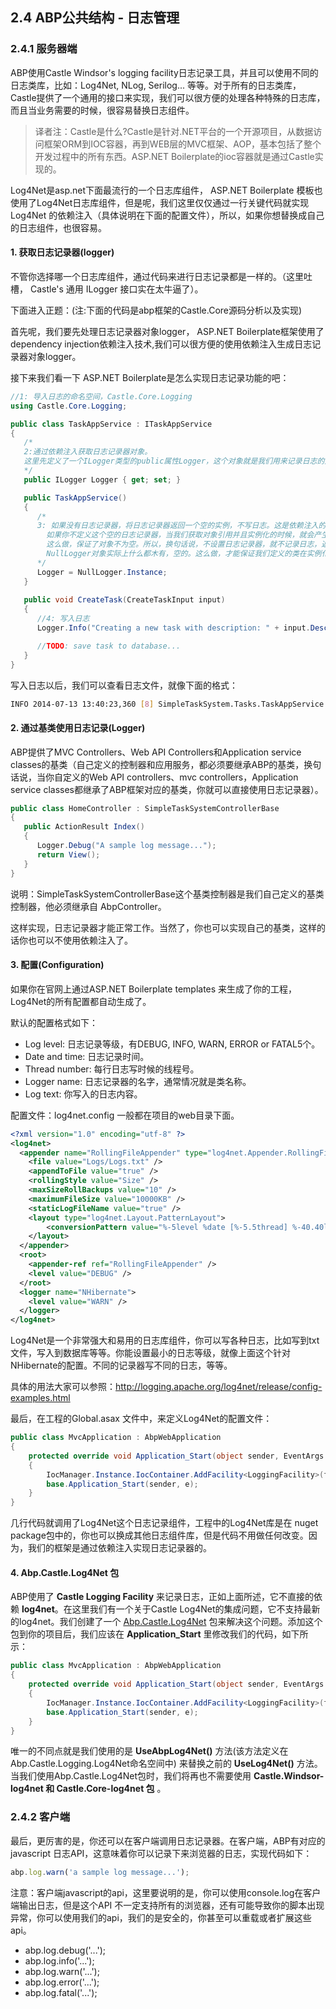 ## 2.4 ABP公共结构 - 日志管理

### 2.4.1 服务器端

ABP使用Castle Windsor's logging facility日志记录工具，并且可以使用不同的日志类库，比如：Log4Net, NLog, Serilog... 等等。对于所有的日志类库，Castle提供了一个通用的接口来实现，我们可以很方便的处理各种特殊的日志库，而且当业务需要的时候，很容易替换日志组件。

>  	译者注：Castle是什么?Castle是针对.NET平台的一个开源项目，从数据访问框架ORM到IOC容器，再到WEB层的MVC框架、AOP，基本包括了整个开发过程中的所有东西。ASP.NET Boilerplate的ioc容器就是通过Castle实现的。

Log4Net是asp.net下面最流行的一个日志库组件， ASP.NET Boilerplate 模板也使用了Log4Net日志库组件，但是呢，我们这里仅仅通过一行关键代码就实现Log4Net 的依赖注入（具体说明在下面的配置文件），所以，如果你想替换成自己的日志组件，也很容易。

#### 1. 获取日志记录器(logger)

不管你选择哪一个日志库组件，通过代码来进行日志记录都是一样的。（这里吐槽， Castle's 通用 ILogger 接口实在太牛逼了）。

下面进入正题：(注:下面的代码是abp框架的Castle.Core源码分析以及实现)

首先呢，我们要先处理日志记录器对象logger， ASP.NET Boilerplate框架使用了dependency injection依赖注入技术,我们可以很方便的使用依赖注入生成日志记录器对象logger。

接下来我们看一下 ASP.NET Boilerplate是怎么实现日志记录功能的吧：

```csharp
//1: 导入日志的命名空间，Castle.Core.Logging
using Castle.Core.Logging; 

public class TaskAppService : ITaskAppService
{ 
   /*
   2:通过依赖注入获取日志记录器对象。
   这里先定义了一个ILogger类型的public属性Logger，这个对象就是我们用来记录日志的对象。在创建了TaskAppService对象（就是我们应用中定义的任务）以后，通过属性注入的方式来实现。
   */
   public ILogger Logger { get; set; }

   public TaskAppService()
   { 
      /*
      3: 如果没有日志记录器，将日志记录器返回一个空的实例，不写日志。这是依赖注入的最佳实现方式，
        如果你不定义这个空的日志记录器，当我们获取对象引用并且实例化的时候，就会产生异常。
        这么做，保证了对象不为空。所以，换句话说，不设置日志记录器，就不记录日志，返回一个null的对象。
        NullLogger对象实际上什么都木有，空的。这么做，才能保证我们定义的类在实例化时正常运作。
      */
      Logger = NullLogger.Instance;
   }
 
   public void CreateTask(CreateTaskInput input) 
   {
      //4: 写入日志
      Logger.Info("Creating a new task with description: " + input.Description);

      //TODO: save task to database... 
   } 
}
```

写入日志以后，我们可以查看日志文件，就像下面的格式：

```bash
INFO 2014-07-13 13:40:23,360 [8] SimpleTaskSystem.Tasks.TaskAppService - Creating a new task with description:Remember to drink milk before sleeping!
```

#### 2. 通过基类使用日志记录(Logger)

ABP提供了MVC Controllers、Web API Controllers和Application service classes的基类（自己定义的控制器和应用服务，都必须要继承ABP的基类，换句话说，当你自定义的Web API controllers、mvc controllers，Application service classes都继承了ABP框架对应的基类，你就可以直接使用日志记录器）。

```csharp
public class HomeController : SimpleTaskSystemControllerBase  
{ 
   public ActionResult Index() 
   { 
      Logger.Debug("A sample log message..."); 
      return View(); 
   } 
}
```

说明：SimpleTaskSystemControllerBase这个基类控制器是我们自己定义的基类控制器，他必须继承自 AbpController。

这样实现，日志记录器才能正常工作。当然了，你也可以实现自己的基类，这样的话你也可以不使用依赖注入了。

#### 3. 配置(Configuration)

如果你在官网上通过ASP.NET Boilerplate templates 来生成了你的工程，Log4Net的所有配置都自动生成了。

默认的配置格式如下：

+ Log level: 日志记录等级，有DEBUG, INFO, WARN, ERROR or FATAL5个。
+ Date and time: 日志记录时间。
+ Thread number: 每行日志写时候的线程号。
+ Logger name: 日志记录器的名字，通常情况就是类名称。
+ Log text: 你写入的日志内容。

配置文件：log4net.config 一般都在项目的web目录下面。

```xml
<?xml version="1.0" encoding="utf-8" ?>
<log4net>
  <appender name="RollingFileAppender" type="log4net.Appender.RollingFileAppender" >
    <file value="Logs/Logs.txt" />
    <appendToFile value="true" />
    <rollingStyle value="Size" />
    <maxSizeRollBackups value="10" />
    <maximumFileSize value="10000KB" />
    <staticLogFileName value="true" />
    <layout type="log4net.Layout.PatternLayout">
        <conversionPattern value="%-5level %date [%-5.5thread] %-40.40logger - %message%newline" />
    </layout>
  </appender>
  <root>
    <appender-ref ref="RollingFileAppender" />
    <level value="DEBUG" />
  </root>
  <logger name="NHibernate">
    <level value="WARN" />
  </logger>
</log4net>
```

Log4Net是一个非常强大和易用的日志库组件，你可以写各种日志，比如写到txt文件，写入到数据库等等。你能设置最小的日志等级，就像上面这个针对NHibernate的配置。不同的记录器写不同的日志，等等。

具体的用法大家可以参照：http://logging.apache.org/log4net/release/config-examples.html

最后，在工程的Global.asax 文件中，来定义Log4Net的配置文件：

```csharp
public class MvcApplication : AbpWebApplication
{
    protected override void Application_Start(object sender, EventArgs e)
    {
        IocManager.Instance.IocContainer.AddFacility<LoggingFacility>(f => f.UseLog4Net().WithConfig("log4net.config"));
        base.Application_Start(sender, e);
    }
}
```

几行代码就调用了Log4Net这个日志记录组件，工程中的Log4Net库是在 nuget package包中的，你也可以换成其他日志组件库，但是代码不用做任何改变。因为，我们的框架是通过依赖注入实现日志记录器的。

#### 4. Abp.Castle.Log4Net 包

ABP使用了 **Castle Logging Facility** 来记录日志，正如上面所述，它不直接的依赖 **log4net**。在这里我们有一个关于Castle Log4Net的集成问题，它不支持最新的log4net。我们创建了一个 [Abp.Castle.Log4Net](http://nuget.org/packages/Abp.Castle.Log4Net) 包来解决这个问题。添加这个包到你的项目后，我们应该在 **Application_Start** 里修改我们的代码，如下所示：

```csharp
public class MvcApplication : AbpWebApplication
{
    protected override void Application_Start(object sender, EventArgs e)
    {
        IocManager.Instance.IocContainer.AddFacility<LoggingFacility>(f => f.UseAbpLog4Net().WithConfig("log4net.config"));
        base.Application_Start(sender, e);
    }
}
```

唯一的不同点就是我们使用的是 **UseAbpLog4Net()** 方法(该方法定义在 Abp.Castle.Logging.Log4Net命名空间中) 来替换之前的 **UseLog4Net()** 方法。当我们使用Abp.Castle.Log4Net包时，我们将再也不需要使用 **Castle.Windsor-log4net 和 Castle.Core-log4net 包** 。

### 2.4.2 客户端

最后，更厉害的是，你还可以在客户端调用日志记录器。在客户端，ABP有对应的 javascript 日志API，这意味着你可以记录下来浏览器的日志，实现代码如下：

```javascript
abp.log.warn('a sample log message...'); 
```

注意：客户端javascript的api，这里要说明的是，你可以使用console.log在客户端输出日志，但是这个API 不一定支持所有的浏览器，还有可能导致你的脚本出现异常，你可以使用我们的api，我们的是安全的，你甚至可以重载或者扩展这些api。

+ abp.log.debug('...');
+ abp.log.info('...');
+ abp.log.warn('...');
+ abp.log.error('...');
+ abp.log.fatal('...');




